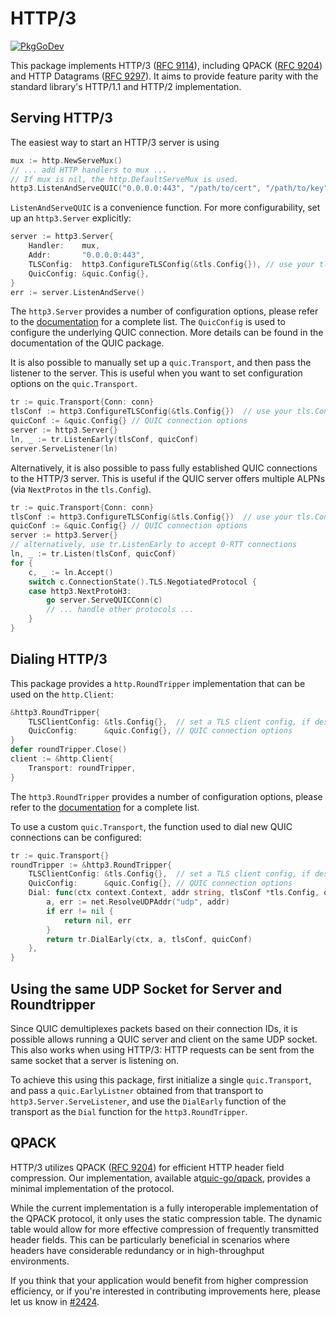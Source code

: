 # HTTP/3

[![PkgGoDev](https://pkg.go.dev/badge/github.com/quic-go/quic-go/http3)](https://pkg.go.dev/github.com/quic-go/quic-go/http3)

This package implements HTTP/3 ([RFC 9114](https://datatracker.ietf.org/doc/html/rfc9114)), including QPACK ([RFC 9204](https://datatracker.ietf.org/doc/html/rfc9204)) and HTTP Datagrams ([RFC 9297](https://datatracker.ietf.org/doc/html/rfc9297)).
It aims to provide feature parity with the standard library's HTTP/1.1 and HTTP/2 implementation.

## Serving HTTP/3

The easiest way to start an HTTP/3 server is using
```go
mux := http.NewServeMux()
// ... add HTTP handlers to mux ...
// If mux is nil, the http.DefaultServeMux is used.
http3.ListenAndServeQUIC("0.0.0.0:443", "/path/to/cert", "/path/to/key", mux)
```

`ListenAndServeQUIC` is a convenience function. For more configurability, set up an `http3.Server` explicitly:
```go
server := http3.Server{
	Handler:    mux,
	Addr:       "0.0.0.0:443",
	TLSConfig:  http3.ConfigureTLSConfig(&tls.Config{}), // use your tls.Config here
	QuicConfig: &quic.Config{},
}
err := server.ListenAndServe()
```

The `http3.Server` provides a number of configuration options, please refer to the [documentation](https://pkg.go.dev/github.com/quic-go/quic-go/http3#Server) for a complete list. The `QuicConfig` is used to configure the underlying QUIC connection. More details can be found in the documentation of the QUIC package.

It is also possible to manually set up a `quic.Transport`, and then pass the listener to the server. This is useful when you want to set configuration options on the `quic.Transport`.
```go
tr := quic.Transport{Conn: conn}
tlsConf := http3.ConfigureTLSConfig(&tls.Config{})  // use your tls.Config here
quicConf := &quic.Config{} // QUIC connection options
server := http3.Server{}
ln, _ := tr.ListenEarly(tlsConf, quicConf)
server.ServeListener(ln)
```

Alternatively, it is also possible to pass fully established QUIC connections to the HTTP/3 server. This is useful if the QUIC server offers multiple ALPNs (via `NextProtos` in the `tls.Config`).
```go
tr := quic.Transport{Conn: conn}
tlsConf := http3.ConfigureTLSConfig(&tls.Config{})  // use your tls.Config here
quicConf := &quic.Config{} // QUIC connection options
server := http3.Server{}
// alternatively, use tr.ListenEarly to accept 0-RTT connections
ln, _ := tr.Listen(tlsConf, quicConf)
for {
	c, _ := ln.Accept()
	switch c.ConnectionState().TLS.NegotiatedProtocol {
	case http3.NextProtoH3:
		go server.ServeQUICConn(c) 
        // ... handle other protocols ...  
	}
}
```

## Dialing HTTP/3

This package provides a `http.RoundTripper` implementation that can be used on the `http.Client`:

```go
&http3.RoundTripper{
	TLSClientConfig: &tls.Config{},  // set a TLS client config, if desired
	QuicConfig:      &quic.Config{}, // QUIC connection options
}
defer roundTripper.Close()
client := &http.Client{
	Transport: roundTripper,
}
```

The `http3.RoundTripper` provides a number of configuration options, please refer to the [documentation](https://pkg.go.dev/github.com/quic-go/quic-go/http3#RoundTripper) for a complete list.

To use a custom `quic.Transport`, the function used to dial new QUIC connections can be configured:
```go
tr := quic.Transport{}
roundTripper := &http3.RoundTripper{
	TLSClientConfig: &tls.Config{},  // set a TLS client config, if desired 
	QuicConfig:      &quic.Config{}, // QUIC connection options 
	Dial: func(ctx context.Context, addr string, tlsConf *tls.Config, quicConf *quic.Config) (quic.EarlyConnection, error) {
		a, err := net.ResolveUDPAddr("udp", addr)
		if err != nil {
			return nil, err
		}
		return tr.DialEarly(ctx, a, tlsConf, quicConf)
	},
}
```

## Using the same UDP Socket for Server and Roundtripper

Since QUIC demultiplexes packets based on their connection IDs, it is possible allows running a QUIC server and client on the same UDP socket. This also works when using HTTP/3: HTTP requests can be sent from the same socket that a server is listening on.

To achieve this using this package, first initialize a single `quic.Transport`, and pass a `quic.EarlyListner` obtained from that transport to `http3.Server.ServeListener`, and use the `DialEarly` function of the transport as the `Dial` function for the `http3.RoundTripper`.

## QPACK

HTTP/3 utilizes QPACK ([RFC 9204](https://datatracker.ietf.org/doc/html/rfc9204)) for efficient HTTP header field compression. Our implementation, available at[quic-go/qpack](https://github.com/quic-go/qpack), provides a minimal implementation of the protocol.  

While the current implementation is a fully interoperable implementation of the QPACK protocol, it only uses the static compression table. The dynamic table would allow for more effective compression of frequently transmitted header fields. This can be particularly beneficial in scenarios where headers have considerable redundancy or in high-throughput environments.

If you think that your application would benefit from higher compression efficiency, or if you're interested in contributing improvements here, please let us know in [#2424](https://github.com/quic-go/quic-go/issues/2424).
